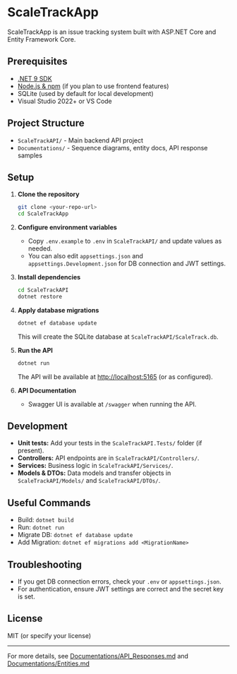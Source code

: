 # ScaleTrackApp

ScaleTrackApp is an issue tracking system built with ASP.NET Core and Entity Framework Core.

## Prerequisites

- [.NET 9 SDK](https://dotnet.microsoft.com/download/dotnet/9.0)
- [Node.js & npm](https://nodejs.org/) (if you plan to use frontend features)
- SQLite (used by default for local development)
- Visual Studio 2022+ or VS Code

## Project Structure

- `ScaleTrackAPI/` - Main backend API project
- `Documentations/` - Sequence diagrams, entity docs, API response samples

## Setup

1. **Clone the repository**
   ```sh
   git clone <your-repo-url>
   cd ScaleTrackApp
   ```

2. **Configure environment variables**
   - Copy `.env.example` to `.env` in `ScaleTrackAPI/` and update values as needed.
   - You can also edit `appsettings.json` and `appsettings.Development.json` for DB connection and JWT settings.

3. **Install dependencies**
   ```sh
   cd ScaleTrackAPI
   dotnet restore
   ```

4. **Apply database migrations**
   ```sh
   dotnet ef database update
   ```
   This will create the SQLite database at `ScaleTrackAPI/ScaleTrack.db`.

5. **Run the API**
   ```sh
   dotnet run
   ```
   The API will be available at [http://localhost:5165](http://localhost:5165) (or as configured).

6. **API Documentation**
   - Swagger UI is available at `/swagger` when running the API.

## Development

- **Unit tests:** Add your tests in the `ScaleTrackAPI.Tests/` folder (if present).
- **Controllers:** API endpoints are in `ScaleTrackAPI/Controllers/`.
- **Services:** Business logic in `ScaleTrackAPI/Services/`.
- **Models & DTOs:** Data models and transfer objects in `ScaleTrackAPI/Models/` and `ScaleTrackAPI/DTOs/`.

## Useful Commands

- Build: `dotnet build`
- Run: `dotnet run`
- Migrate DB: `dotnet ef database update`
- Add Migration: `dotnet ef migrations add <MigrationName>`

## Troubleshooting

- If you get DB connection errors, check your `.env` or `appsettings.json`.
- For authentication, ensure JWT settings are correct and the secret key is set.

## License

MIT (or specify your license)

---

For more details, see [Documentations/API_Responses.md](Documentations/API_Responses.md) and [Documentations/Entities.md](Documentations/Entities.md)